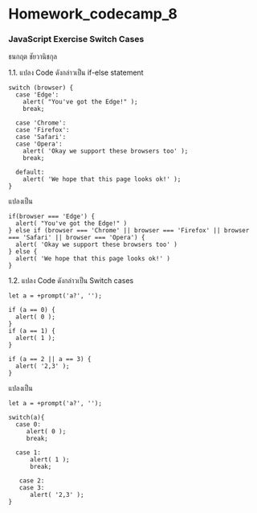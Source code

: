 # Homework_codecamp_8
### JavaScript Exercise Switch Cases
ธนกฤต ชัยวานิชกุล

1.1. แปลง Code ดังกล่าวเป็น if-else statement
```
switch (browser) {
  case 'Edge':
    alert( "You've got the Edge!" );
    break;

  case 'Chrome':
  case 'Firefox':
  case 'Safari':
  case 'Opera':
    alert( 'Okay we support these browsers too' );
    break;

  default:
    alert( 'We hope that this page looks ok!' );
}
```
แปลงเป็น
```
if(browser === 'Edge') {
  alert( "You've got the Edge!" )
} else if (browser === 'Chrome' || browser === 'Firefox' || browser === 'Safari' || browser === 'Opera') {
  alert( 'Okay we support these browsers too' )
} else {
  alert( 'We hope that this page looks ok!' )
}
```

1.2. แปลง Code ดังกล่าวเป็น Switch cases
```
let a = +prompt('a?', '');

if (a == 0) {
  alert( 0 );
}
if (a == 1) {
  alert( 1 );
}

if (a == 2 || a == 3) {
  alert( '2,3' );
}
```
แปลงเป็น
```
let a = +prompt('a?', '');

switch(a){
  case 0:
     alert( 0 );
     break;
     
  case 1:
      alert( 1 );
      break;
      
   case 2:
   case 3:
      alert( '2,3' );
}

```
